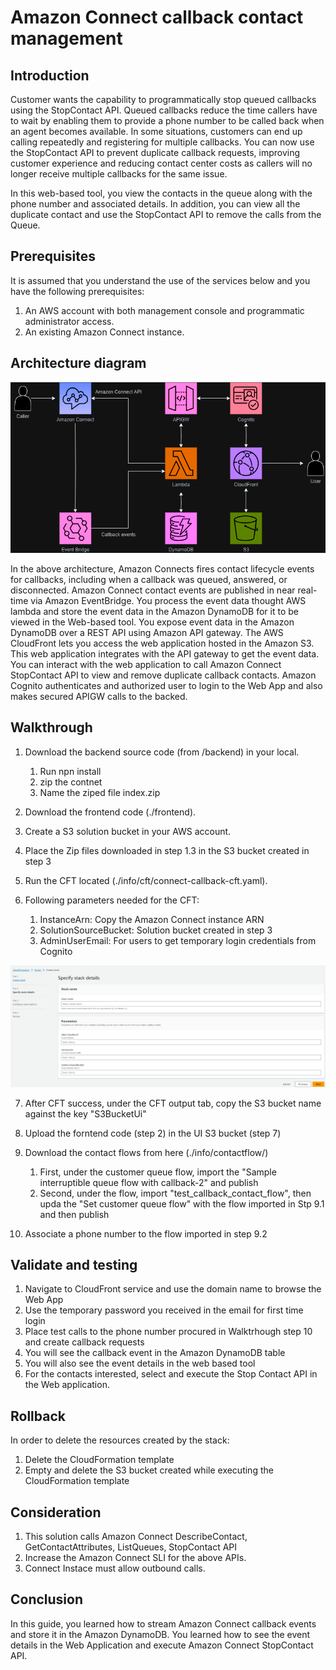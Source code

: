 # Amazon Connect callback contact management

## Introduction

Customer wants the capability to programmatically stop queued callbacks using the StopContact API. Queued callbacks reduce the time callers have to wait by enabling them to provide a phone number to be called back when an agent becomes available. In some situations, customers can end up calling repeatedly and registering for multiple callbacks. You can now use the StopContact API to prevent duplicate callback requests, improving customer experience and reducing contact center costs as callers will no longer receive multiple callbacks for the same issue. 

In this web-based tool, you view the contacts in the queue along with the phone number and associated details. In addition, you can view all the duplicate contact and use the StopContact API to remove the calls from the Queue.

## Prerequisites
It is assumed that you understand the use of the services below and you have the following prerequisites:
1.  An AWS account with both management console and programmatic administrator access.
2.  An existing Amazon Connect instance.


## Architecture diagram 

![Architecture Diagram](images/callback-management-architecture.png?raw=true)

In the above architecture, Amazon Connects fires contact lifecycle events for callbacks, including when a callback was queued, answered, or disconnected. Amazon Connect contact events are published in near real-time via Amazon EventBridge. You process the event data thought AWS lambda and store the event data in the Amazon DynamoDB for it to be viewed in the Web-based tool. You expose event data in the Amazon DynamoDB over a REST API using Amazon API gateway. The AWS CloudFront lets you access the web application hosted in the Amazon S3. This web application integrates with the API gateway to get the event data. You can interact with the web application to call Amazon Connect StopContact API to view and remove duplicate callback contacts. Amazon Cognito authenticates and authorized user to login to the Web App and also makes secured APIGW calls to the backed.


## Walkthrough

1.	Download the backend source code (from /backend) in your local.
    1. Run npn install
    2. zip the contnet 
    3. Name the ziped file index.zip

2.  Download the frontend code (./frontend).

3.	Create a S3 solution bucket in your AWS account.

4.	Place the Zip files downloaded in step 1.3 in the S3 bucket created in step 3

5.	Run the CFT located (./info/cft/connect-callback-cft.yaml).

6.	Following parameters needed for the CFT:
    1.	InstanceArn: Copy the Amazon Connect instance ARN
    2.	SolutionSourceBucket: Solution bucket created in step 3
    3.  AdminUserEmail: For users to get temporary login credentials from Cognito

![CloudFormation Template Screenshot](images/cft-call-back-stop-contact-cft.png?raw=true)

7. After CFT success, under the CFT output tab, copy the S3 bucket name against the key "S3BucketUi"

8. Upload the forntend code (step 2) in the UI S3 bucket (step 7) 

9. Download the contact flows from here (./info/contactflow/)
    1. First, under the customer queue flow, import the "Sample interruptible queue flow with callback-2" and publish
    2. Second, under the flow, import "test_callback_contact_flow", then upda the "Set customer queue flow" with the flow imported in Stp 9.1 and then publish

10. Associate a phone number to the flow imported in step 9.2

## Validate and testing
1.  Navigate to CloudFront service and use the domain name to browse the Web App
2.  Use the temporary password you received in the email for first time login
3.	Place test calls to the phone number procured in Walktrhough step 10 and create callback requests
4.	You will see the callback event in the Amazon DynamoDB table
5.	You will also see the event details in the web based tool
6.  For the contacts interested, select and execute the Stop Contact API in the Web application.


## Rollback

In order to delete the resources created by the stack:

1. Delete the CloudFormation template
2. Empty and delete the S3 bucket created while executing the CloudFormation template

## Consideration
1. This solution calls Amazon Connect DescribeContact, GetContactAttributes, ListQueues, StopContact API
2. Increase the Amazon Connect SLI for the above APIs.
3. Connect Instace must allow outbound calls.

## Conclusion
In this guide, you learned how to stream Amazon Connect callback events and store it in the Amazon DynamoDB. You learned how to see the event details in the Web Application and execute Amazon Connect StopContact API.
